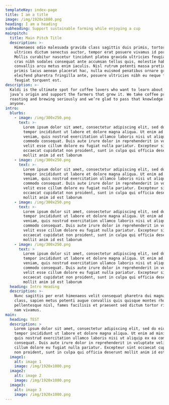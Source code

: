 ```yaml
---
templateKey: index-page
title: I am a title
image: /img/1920x1080.png
heading: I am a heading
subheading: Support sustainable farming while enjoying a cup
mainpitch:
  title: Main Pitch Title
  description: >-
    Himenaeos odio malesuada gravida class sagittis duis primis, tortor mauris
    ultrices dictum senectus auctor, tempor erat posuere vivamus id porta.
    Mollis curabitur nascetur tincidunt platea gravida ultricies feugiat id,
    cras nibh sodales consequat ante accumsan tellus quis, molestie habitasse
    convallis arcu metus enim iaculis. Nisl rutrum potenti massa pretium ac
    primis lacus aenean placerat hac, nulla euismod penatibus ornare gravida
    eleifend pharetra fringilla ante, posuere ultricies nibh eu neque facilisis
    feugiat torquent est.
description: >-
  Kaldi is the ultimate spot for coffee lovers who want to learn about their
  java’s origin and support the farmers that grew it. We take coffee production,
  roasting and brewing seriously and we’re glad to pass that knowledge to
  anyone.
intro:
  blurbs:
    - image: /img/300x250.png
      text: >-
        Lorem ipsum dolor sit amet, consectetur adipiscing elit, sed do eiusmod
        tempor incididunt ut labore et dolore magna aliqua. Ut enim ad minim
        veniam, quis nostrud exercitation ullamco laboris nisi ut aliquip ex ea
        commodo consequat. Duis aute irure dolor in reprehenderit in voluptate
        velit esse cillum dolore eu fugiat nulla pariatur. Excepteur sint
        occaecat cupidatat non proident, sunt in culpa qui officia deserunt
        mollit anim id est laborum
    - image: /img/300x250.png
      text: >-
        Lorem ipsum dolor sit amet, consectetur adipiscing elit, sed do eiusmod
        tempor incididunt ut labore et dolore magna aliqua. Ut enim ad minim
        veniam, quis nostrud exercitation ullamco laboris nisi ut aliquip ex ea
        commodo consequat. Duis aute irure dolor in reprehenderit in voluptate
        velit esse cillum dolore eu fugiat nulla pariatur. Excepteur sint
        occaecat cupidatat non proident, sunt in culpa qui officia deserunt
        mollit anim id est laborum
    - image: /img/300x250.png
      text: >-
        Lorem ipsum dolor sit amet, consectetur adipiscing elit, sed do eiusmod
        tempor incididunt ut labore et dolore magna aliqua. Ut enim ad minim
        veniam, quis nostrud exercitation ullamco laboris nisi ut aliquip ex ea
        commodo consequat. Duis aute irure dolor in reprehenderit in voluptate
        velit esse cillum dolore eu fugiat nulla pariatur. Excepteur sint
        occaecat cupidatat non proident, sunt in culpa qui officia deserunt
        mollit anim id est laborum
    - image: /img/300x250.png
      text: >
        Lorem ipsum dolor sit amet, consectetur adipiscing elit, sed do eiusmod
        tempor incididunt ut labore et dolore magna aliqua. Ut enim ad minim
        veniam, quis nostrud exercitation ullamco laboris nisi ut aliquip ex ea
        commodo consequat. Duis aute irure dolor in reprehenderit in voluptate
        velit esse cillum dolore eu fugiat nulla pariatur. Excepteur sint
        occaecat cupidatat non proident, sunt in culpa qui officia deserunt
        mollit anim id est laborum
  heading: Intro Heading
  description: >-
    Nunc sagittis per erat himenaeos velit consequat pharetra dui magna gravida
    class, sapien metus potenti augue convallis quis quisque montes rhoncus
    pellentesque nisl, fames facilisis et praesent sed dictum tortor ridiculus
    nam vivamus.
main:
  heading: TEST
  description: >
    Lorem ipsum dolor sit amet, consectetur adipiscing elit, sed do eiusmod
    tempor incididunt ut labore et dolore magna aliqua. Ut enim ad minim veniam,
    quis nostrud exercitation ullamco laboris nisi ut aliquip ex ea commodo
    consequat. Duis aute irure dolor in reprehenderit in voluptate velit esse
    cillum dolore eu fugiat nulla pariatur. Excepteur sint occaecat cupidatat
    non proident, sunt in culpa qui officia deserunt mollit anim id est laborum
  image1:
    alt: image 1
    image: /img/1920x1080.png
  image2:
    alt: image 2
    image: /img/1920x1080.png
  image3:
    alt: image 3
    image: /img/1920x1080.png
---
```


